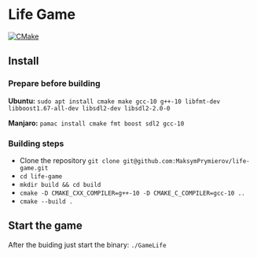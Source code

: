 # Life Game

[![CMake](https://github.com/MaksymPrymierov/life-game/actions/workflows/cmake.yml/badge.svg)](https://github.com/MaksymPrymierov/life-game/actions/workflows/cmake.yml)

## Install

### Prepare before building
**Ubuntu:** `sudo apt install cmake make gcc-10 g++-10 libfmt-dev libboost1.67-all-dev libsdl2-dev libsdl2-2.0-0`

**Manjaro:** `pamac install cmake fmt boost sdl2 gcc-10`

### Building steps
* Clone the repository `git clone git@github.com:MaksymPrymierov/life-game.git`
* `cd life-game`
* `mkdir build && cd build`
* `cmake -D CMAKE_CXX_COMPILER=g++-10 -D CMAKE_C_COMPILER=gcc-10 ..`
* `cmake --build .`

## Start the game
After the buiding just start the binary:
`./GameLife`
